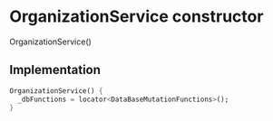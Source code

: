 


# OrganizationService constructor







OrganizationService()





## Implementation

```dart
OrganizationService() {
  _dbFunctions = locator<DataBaseMutationFunctions>();
}
```







